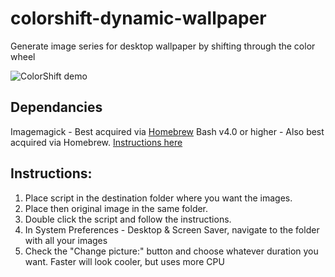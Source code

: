 # colorshift-dynamic-wallpaper
Generate image series for desktop wallpaper by shifting through the color wheel

![ColorShift demo](https://media.giphy.com/media/YrZLF6BG6xe5tq4gFI/giphy.gif)

## Dependancies
Imagemagick - Best acquired via [Homebrew](https://brew.sh)
Bash v4.0 or higher - Also best acquired via Homebrew. [Instructions here](https://itnext.io/upgrading-bash-on-macos-7138bd1066ba)
## Instructions:
1) Place script in the destination folder where you want the images.
2) Place then original image in the same folder.
3) Double click the script and follow the instructions.
4) In System Preferences - Desktop & Screen Saver, navigate to the folder with all your images
5) Check the "Change picture:" button and choose whatever duration you want. Faster will look cooler, but uses more CPU
